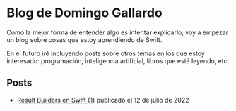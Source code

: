 # Blog de Domingo Gallardo

Como la mejor forma de entender algo es intentar explicarlo, voy a
empezar un blog sobre cosas que estoy aprendiendo de Swift. 

En el futuro iré incluyendo posts sobre otros temas en los que estoy
interesado: programación, inteligencia artificial, libros que esté
leyendo, etc.

## Posts

- [Result Builders en Swift (1)](posts/0001-result-builders-1/post.md)
  publicado el 12 de julio de 2022

